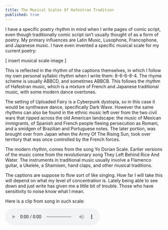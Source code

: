 ```yaml
---
title: The Musical Scales Of Hafestran Tradition
published: true
---
```

I have a specific poetry rhythm in mind when I write pages of comic script, even though traditionally comic script isn’t usually thought of as a form of poetry. My primary influences are Latin Music, Lusophone, Francophone, and Japanese music. I have even invented a specific musical scale for my current poetry:

[ insert musical scale image ]

This is reflected in the rhythm of the captions themselves, in which I follow my own personal syllabic rhythm when I write them: 8-6-6-8-4. The rhyme scheme is usually ABBCD, and sometimes ABBCB. This follows the rhythm of Hafestran music, which is a mixture of French and Japanese traditional music, with some modern dance overtones.

The setting of Uploaded Fairy is a Cyberpunk dystopia, so in this case it would be synthwave dance, specifically Dark Wave. However the same rhythms can also be found in the ethnic music left over from the two civil wars that ripped across the old American landscape: the music of Mexican immigrants, of Spanish and French people fleeing persecution as Romani, and a smidgen of Brazilian and Portuguese notes. The later portion, was brought over from Japan when the Army Of The Rising Sun, took over territory that was once controlled by the French forces.

The modern rhythm, comes from the song Yo Dorian Scale. Earlier versions of the music come from the revolutionary song They Left Behind Rice And Water. The instruments in traditional music usually involve a Flamenco guitar, a Ukelele, a Shamisen, hand claps, and other musical traditions.

The captions are suppose to flow sort of like singing. How far I will take this will depend on what my level of concentration is. Lately being able to see down and just write has given me a little bit of trouble. Those who have sensitivity to noise know what I mean.

Here is a clip from song in such scale:

<audio controls>   <source src="https://lwflouisa.github.io/HafestranRose/audio/They%20Left%20Behind%20Rice%20And%20Water.mp3" type="audio/mp3   <source src="https://lwflouisa.github.io/HafestranRose/audio/They%20Left%20Behind%20Rice%20And%20Water.mp3" type="audio/mpeg"> Your browser does not support the audio element. </audio>
